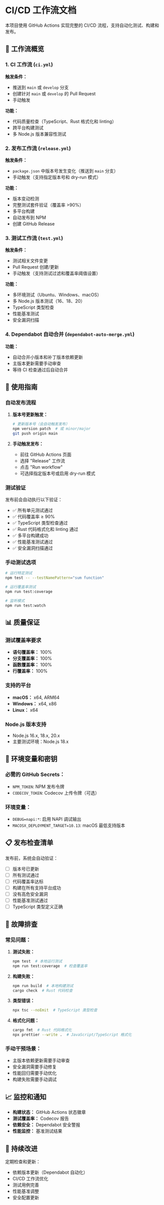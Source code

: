 # CI/CD 工作流文档

本项目使用 GitHub Actions 实现完整的 CI/CD 流程，支持自动化测试、构建和发布。

## 🔄 工作流概览

### 1. CI 工作流 (`ci.yml`)
**触发条件：**
- 推送到 `main` 或 `develop` 分支
- 创建针对 `main` 或 `develop` 的 Pull Request
- 手动触发

**功能：**
- 代码质量检查（TypeScript、Rust 格式化和 linting）
- 跨平台构建测试
- 多 Node.js 版本兼容性测试

### 2. 发布工作流 (`release.yml`)
**触发条件：**
- `package.json` 中版本号发生变化（推送到 `main` 分支）
- 手动触发（支持指定版本号和 dry-run 模式）

**功能：**
- 版本变动检测
- 完整测试套件验证（覆盖率 >90%）
- 多平台构建
- 自动发布到 NPM
- 创建 GitHub Release

### 3. 测试工作流 (`test.yml`)
**触发条件：**
- 测试相关文件变更
- Pull Request 创建/更新
- 手动触发（支持测试过滤和覆盖率阈值设置）

**功能：**
- 多环境测试（Ubuntu、Windows、macOS）
- 多 Node.js 版本测试（16、18、20）
- TypeScript 类型检查
- 性能基准测试
- 安全漏洞扫描

### 4. Dependabot 自动合并 (`dependabot-auto-merge.yml`)
**功能：**
- 自动合并小版本和补丁版本依赖更新
- 主版本更新需要手动审查
- 等待 CI 检查通过后自动合并

## 🚀 使用指南

### 自动发布流程

1. **版本号更新触发：**
   ```bash
   # 更新版本号（会自动触发发布）
   npm version patch  # 或 minor/major
   git push origin main
   ```

2. **手动触发发布：**
   - 前往 GitHub Actions 页面
   - 选择 "Release" 工作流
   - 点击 "Run workflow"
   - 可选择指定版本号或启用 dry-run 模式

### 测试验证

发布前会自动执行以下验证：
- ✅ 所有单元测试通过
- ✅ 代码覆盖率 ≥ 90%
- ✅ TypeScript 类型检查通过
- ✅ Rust 代码格式化和 linting 通过
- ✅ 多平台构建成功
- ✅ 性能基准测试通过
- ✅ 安全漏洞扫描通过

### 手动测试选项

```bash
# 运行特定测试
npm test -- --testNamePattern="sum function"

# 运行覆盖率测试
npm run test:coverage

# 监听模式
npm run test:watch
```

## 📊 质量保证

### 测试覆盖率要求
- **语句覆盖率：** 100%
- **分支覆盖率：** 100%
- **函数覆盖率：** 100%
- **行覆盖率：** 100%

### 支持的平台
- **macOS：** x64, ARM64
- **Windows：** x64, x86
- **Linux：** x64

### Node.js 版本支持
- Node.js 16.x, 18.x, 20.x
- 主要测试环境：Node.js 18.x

## 🔧 环境变量和密钥

### 必需的 GitHub Secrets：
- `NPM_TOKEN`: NPM 发布令牌
- `CODECOV_TOKEN`: Codecov 上传令牌（可选）

### 环境变量：
- `DEBUG=napi:*`: 启用 NAPI 调试输出
- `MACOSX_DEPLOYMENT_TARGET=10.13`: macOS 最低支持版本

## 📋 发布检查清单

发布前，系统会自动验证：

- [ ] 版本号已更新
- [ ] 所有测试通过
- [ ] 代码覆盖率达标
- [ ] 构建在所有支持平台成功
- [ ] 没有高危安全漏洞
- [ ] 性能基准测试通过
- [ ] TypeScript 类型定义正确

## 🚨 故障排查

### 常见问题：

1. **测试失败：**
   ```bash
   npm test  # 本地运行测试
   npm run test:coverage  # 检查覆盖率
   ```

2. **构建失败：**
   ```bash
   npm run build  # 本地构建测试
   cargo check  # Rust 代码检查
   ```

3. **类型错误：**
   ```bash
   npx tsc --noEmit  # TypeScript 类型检查
   ```

4. **格式化问题：**
   ```bash
   cargo fmt  # Rust 代码格式化
   npx prettier --write .  # JavaScript/TypeScript 格式化
   ```

### 手动干预场景：

- 主版本依赖更新需要手动审查
- 安全漏洞需要手动修复
- 性能回归需要手动优化
- 构建失败需要手动调试

## 📈 监控和通知

- **构建状态：** GitHub Actions 状态徽章
- **测试覆盖率：** Codecov 报告
- **依赖安全：** Dependabot 安全警报
- **性能监控：** 基准测试结果

## 🔄 持续改进

定期检查和更新：
- 依赖版本更新（Dependabot 自动化）
- CI/CD 工作流优化
- 测试用例完善
- 性能基准调整
- 安全配置更新
